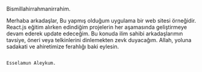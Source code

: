 Bismillahirrahmanirrahim.

Merhaba arkadaşlar, Bu yapmış olduğum uygulama bir web sitesi örneğidir. React.js eğitim alırken edindiğim projelerin her aşamasında geliştirmeye devam ederek update edeceğim.
Bu konuda ilim sahibi arkadaşlarımın tavsiye, öneri veya telkinlerini dinlemekten zevk duyacağım. Allah, yoluna sadakati ve ahiretimize ferahlığı baki eylesin.

                                                                              Esselamun Aleykum.
